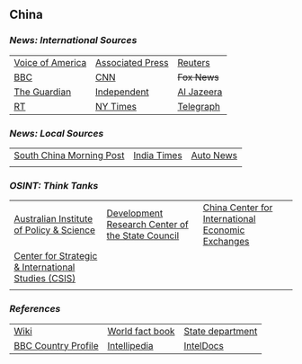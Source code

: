 ## China ##

### _News: International Sources_ ###
|   |   |   |
| --- | --- | --- |
| [Voice of America](https://www.voanews.com/search?search_api_fulltext=China&type=1&sort_by=publication_time) | [Associated Press](https://apnews.com/China) | [Reuters](https://www.reuters.com/places/china) |
| [BBC](https://www.bbc.com/news/world/asia/china) | [CNN](https://www.cnn.com/china) | ~~Fox News~~ |
| [The Guardian](https://www.theguardian.com/world/china)  | [Independent](https://www.independent.co.uk/topic/China) | [Al Jazeera](https://www.aljazeera.com/topics/country/china.html) |
| [RT](https://www.rt.com/tags/china/) | [NY Times](https://www.nytimes.com/search?query=china) | [Telegraph](https://www.telegraph.co.uk/china/) |

### _News: Local Sources_ ###
|   |   |   |
| --- | --- | --- |
| [South China Morning Post](https://www.scmp.com/news/china) | [India Times](https://timesofindia.indiatimes.com/world/china) | [Auto News](https://www.autonews.com/china) |
|  |  |  |

### _OSINT: Think Tanks_ ###
|  |  |  |
| --- | --- | --- |
| [Australian Institute of Policy & Science](https://www.aspi.org.au/search?topics=39&topic=China) | [Development Research Center of the State Council](http://www.drc.gov.cn/) | [China Center for International Economic Exchanges](http://english.cciee.org.cn/) |
| [Center for Strategic & International Studies \(CSIS\)](https://www.csis.org/regions/asia/china) | []() | []() |
| []() | []() | []() |


### _References_ ###
|   |   |   |
| --- | --- | --- |
| [Wiki](https://en.wikipedia.org/wiki/China) | [World fact book](https://www.cia.gov/library/publications/the-world-factbook/geos/ch.html) | [State department](https://www.state.gov/countries-areas/china/) |
| [BBC Country Profile](https://www.bbc.com/news/world-asia-pacific-13017877) | [Intellipedia](https://intellipedia.intelink.gov/wiki/China) | [IntelDocs](https://inteldocs.intelink.gov/search/folder?q=China) |
